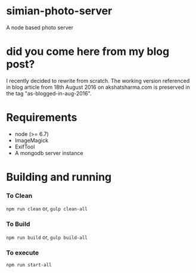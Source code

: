# simian-photo-server
A node based photo server

# did you come here from my blog post?
I recently decided to rewrite from scratch. The working version referenced in blog article from 18th August 2016 on akshatsharma.com is preserved in the tag "as-blogged-in-aug-2016".

# Requirements
- node (>= 6.7)
- ImageMagick
- ExifTool
- A mongodb server instance

# Building and running
### To Clean
`npm run clean` or, `gulp clean-all`

### To Build
`npm run build` or, `gulp build-all`

### To execute
`npm run start-all`

